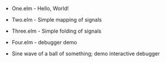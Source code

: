
  - One.elm - Hello, World!
  - Two.elm - Simple mapping of signals
  - Three.elm - Simple folding of signals
  - Four.elm - debugger demo

  - Sine wave of a ball of something; demo interactive debugger
